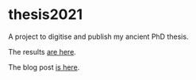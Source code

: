 # thesis2021

A project to digitise and publish my ancient PhD thesis.

The results [are here](https://neilfws.github.io/thesis2021/index.html).

The blog post [is here](https://nsaunders.wordpress.com/2021/07/22/how-i-resurrected-my-ancient-phd-thesis-using-r-bookdown-and-some-other-tools/).
